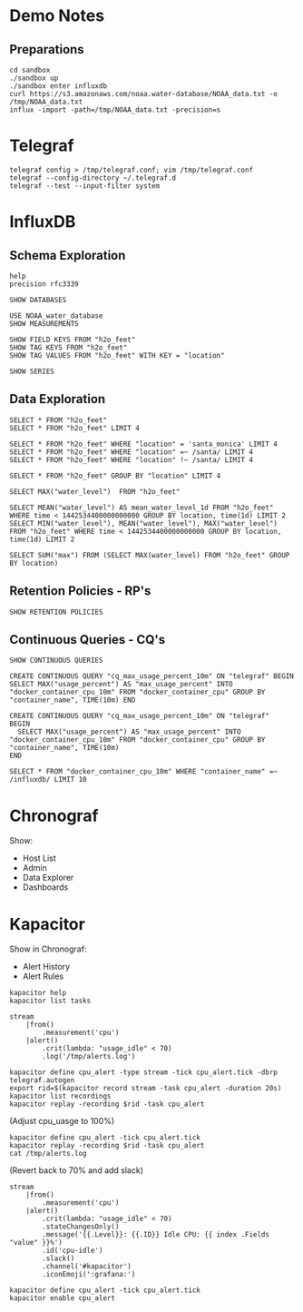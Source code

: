 Demo Notes
==========

Preparations
------------

```
cd sandbox
./sandbox up
./sandbox enter influxdb
curl https://s3.amazonaws.com/noaa.water-database/NOAA_data.txt -o /tmp/NOAA_data.txt
influx -import -path=/tmp/NOAA_data.txt -precision=s
```

Telegraf
========

```
telegraf config > /tmp/telegraf.conf; vim /tmp/telegraf.conf
telegraf --config-directory ~/.telegraf.d
telegraf --test --input-filter system
```

InfluxDB
========

Schema Exploration
------------------

```
help
precision rfc3339

SHOW DATABASES

USE NOAA_water_database
SHOW MEASUREMENTS

SHOW FIELD KEYS FROM "h2o_feet"
SHOW TAG KEYS FROM "h2o_feet"
SHOW TAG VALUES FROM "h2o_feet" WITH KEY = "location"

SHOW SERIES
```

Data Exploration
----------------

```
SELECT * FROM "h2o_feet"
SELECT * FROM "h2o_feet" LIMIT 4

SELECT * FROM "h2o_feet" WHERE "location" = 'santa_monica' LIMIT 4
SELECT * FROM "h2o_feet" WHERE "location" =~ /santa/ LIMIT 4
SELECT * FROM "h2o_feet" WHERE "location" !~ /santa/ LIMIT 4

SELECT * FROM "h2o_feet" GROUP BY "location" LIMIT 4

SELECT MAX("water_level")  FROM "h2o_feet"

SELECT MEAN("water_level") AS mean_water_level_1d FROM "h2o_feet" WHERE time < 1442534400000000000 GROUP BY location, time(1d) LIMIT 2
SELECT MIN("water_level"), MEAN("water_level"), MAX("water_level") FROM "h2o_feet" WHERE time < 1442534400000000000 GROUP BY location, time(1d) LIMIT 2

SELECT SUM("max") FROM (SELECT MAX(water_level) FROM "h2o_feet" GROUP BY location)
```

Retention Policies - RP's
-------------------------

```
SHOW RETENTION POLICIES
```

Continuous Queries - CQ's
-------------------------

```
SHOW CONTINUOUS QUERIES

CREATE CONTINUOUS QUERY "cq_max_usage_percent_10m" ON "telegraf" BEGIN SELECT MAX("usage_percent") AS "max_usage_percent" INTO "docker_container_cpu_10m" FROM "docker_container_cpu" GROUP BY "container_name", TIME(10m) END

CREATE CONTINUOUS QUERY "cq_max_usage_percent_10m" ON "telegraf"
BEGIN
  SELECT MAX("usage_percent") AS "max_usage_percent" INTO "docker_container_cpu_10m" FROM "docker_container_cpu" GROUP BY "container_name", TIME(10m)
END

SELECT * FROM "docker_container_cpu_10m" WHERE "container_name" =~ /influxdb/ LIMIT 10
```

Chronograf
==========

Show:

- Host List
- Admin
- Data Explorer
- Dashboards


Kapacitor
=========

Show in Chronograf:

- Alert History
- Alert Rules

```
kapacitor help
kapacitor list tasks
```

```
stream
    |from()
        .measurement('cpu')
    |alert()
        .crit(lambda: "usage_idle" < 70)
        .log('/tmp/alerts.log')
```

```
kapacitor define cpu_alert -type stream -tick cpu_alert.tick -dbrp telegraf.autogen
export rid=$(kapacitor record stream -task cpu_alert -duration 20s)
kapacitor list recordings
kapacitor replay -recording $rid -task cpu_alert
```

(Adjust cpu_uasge to 100%)

```
kapacitor define cpu_alert -tick cpu_alert.tick
kapacitor replay -recording $rid -task cpu_alert
cat /tmp/alerts.log
```

(Revert back to 70% and add slack)

```
stream
    |from()
        .measurement('cpu')
    |alert()
        .crit(lambda: "usage_idle" < 70)
        .stateChangesOnly()
        .message('{{.Level}}: {{.ID}} Idle CPU: {{ index .Fields "value" }}%')
        .id('cpu-idle')
        .slack()
        .channel('#kapacitor')
        .iconEmoji(':grafana:')
```

```
kapacitor define cpu_alert -tick cpu_alert.tick
kapacitor enable cpu_alert
```
